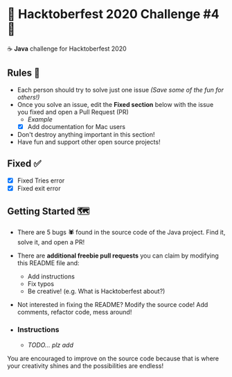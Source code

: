 # 🎉 Hacktoberfest 2020 Challenge #4 🎉

☕ **Java** challenge for Hacktoberfest 2020

## Rules 📜

- Each person should try to solve just one issue _(Save some of the fun for others!)_
- Once you solve an issue, edit the **Fixed section** below with the issue you fixed and open a Pull Request (PR)
  - _Example_
  - [x] Add documentation for Mac users
- Don't destroy anything important in this section!
- Have fun and support other open source projects!

## Fixed ✅

- [x] Fixed Tries error
- [x] Fixed exit error

## Getting Started 🗺️

- There are 5 bugs 🕷️ found in the source code of the Java project. Find it, solve it, and open a PR!
- There are **additional freebie pull requests** you can claim by modifying this README file and:
  - Add instructions
  - Fix typos
  - Be creative! (e.g. What is Hacktoberfest about?)
- Not interested in fixing the README? Modify the source code! Add comments, refactor code, mess around!

- ### Instructions
  - _TODO... plz add_

You are encouraged to improve on the source code because that is where your creativity shines and the possibilities are endless!
